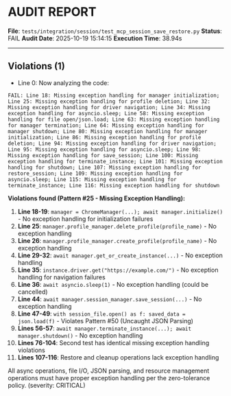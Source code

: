 # AUDIT REPORT

**File**: `tests/integration/session/test_mcp_session_save_restore.py`
**Status**: FAIL
**Audit Date**: 2025-10-19 15:14:15
**Execution Time**: 38.94s

---

## Violations (1)

- Line 0: Now analyzing the code:

```
FAIL: Line 18: Missing exception handling for manager initialization; Line 25: Missing exception handling for profile deletion; Line 32: Missing exception handling for driver navigation; Line 34: Missing exception handling for asyncio.sleep; Line 58: Missing exception handling for file open/json.load; Line 63: Missing exception handling for manager termination; Line 64: Missing exception handling for manager shutdown; Line 80: Missing exception handling for manager initialization; Line 86: Missing exception handling for profile deletion; Line 94: Missing exception handling for driver navigation; Line 95: Missing exception handling for asyncio.sleep; Line 98: Missing exception handling for save_session; Line 100: Missing exception handling for terminate_instance; Line 101: Missing exception handling for shutdown; Line 107: Missing exception handling for restore_session; Line 109: Missing exception handling for asyncio.sleep; Line 115: Missing exception handling for terminate_instance; Line 116: Missing exception handling for shutdown
```

**Violations found (Pattern #25 - Missing Exception Handling):**

1. **Line 18-19**: `manager = ChromeManager(...); await manager.initialize()` - No exception handling for initialization failures
2. **Line 25**: `manager.profile_manager.delete_profile(profile_name)` - No exception handling
3. **Line 26**: `manager.profile_manager.create_profile(profile_name)` - No exception handling
4. **Line 29-32**: `await manager.get_or_create_instance(...)` - No exception handling
5. **Line 35**: `instance.driver.get("https://example.com/")` - No exception handling for navigation failures
6. **Line 36**: `await asyncio.sleep(1)` - No exception handling (could be cancelled)
7. **Line 44**: `await manager.session_manager.save_session(...)` - No exception handling
8. **Line 47-49**: `with session_file.open() as f: saved_data = json.load(f)` - Violates Pattern #50 (Uncaught JSON Parsing)
9. **Lines 56-57**: `await manager.terminate_instance(...); await manager.shutdown()` - No exception handling
10. **Lines 76-104**: Second test has identical missing exception handling violations
11. **Lines 107-116**: Restore and cleanup operations lack exception handling

All async operations, file I/O, JSON parsing, and resource management operations must have proper exception handling per the zero-tolerance policy.
 (severity: CRITICAL)
